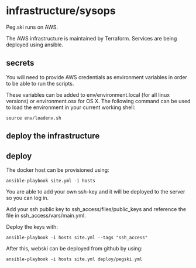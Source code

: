 # infrastructure/sysops

Peg.ski runs on AWS.

The AWS infrastructure is maintained by Terraform. Services are being deployed using ansible.

## secrets
You will need to provide AWS credentials as environment variables in order to be able to run the scripts.

These variables can be added to env/environment.local (for all linux versions) or environment.osx for OS X. 
 The following command can be used to load the environment in your current working shell:
 
  ```
  source env/loadenv.sh
  ```


## deploy the infrastructure 

## deploy
 
 The docker host can be provisioned using:
 
 ```
 ansible-playbook site.yml -i hosts
 ```
 
 You are able to add your own ssh-key and it will be deployed to the server so you can log in.
 
 Add your ssh public key to ssh_access/files/public_keys and reference the file in ssh_access/vars/main.yml.
 
 Deploy the keys with:
 ```
 ansible-playbook -i hosts site.yml --tags "ssh_access"
 ```
 
 
 After this, webski can be deployed from github by using:
 ```
 ansible-playbook -i hosts site.yml deploy/pegski.yml
 ```
